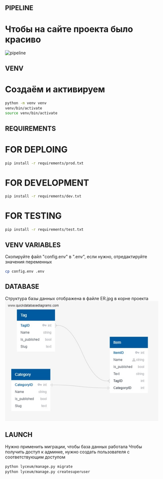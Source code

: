 ## PIPELINE
# Чтобы на сайте проекта было красиво
![pipeline](https://gitlab.crja72.ru/django_2023/students/149036-ars.plmr-gmail.com-47230/badges/main/pipeline.svg)

## VENV 
# Создаём и активируем
```bash
python -m venv venv
venv/bin/activate
source venv/bin/activate
```
## REQUIREMENTS
# FOR DEPLOING
```bash
pip install -r requirements/prod.txt
```
# FOR DEVELOPMENT
```bash
pip install -r requirements/dev.txt
```

# FOR TESTING
```bash
pip install -r requirements/test.txt
```

## VENV VARIABLES
Скопируйте файл "config.env"  в ".env", если нужно, отредактируйте значения переменных
```bash
cp config.env .env
```

## DATABASE
Структура базы данных отображена в файле ER.jpg в корне проекта
![alt text](ER.jpg)

## LAUNCH
Нужно применить миграции, чтобы база данных работала
Чтобы получить доступ к админке, нужно создать пользователя с соответствующим доступом
```bash
python lyceum/manage.py migrate
python lyceum/manage.py createsuperuser
```